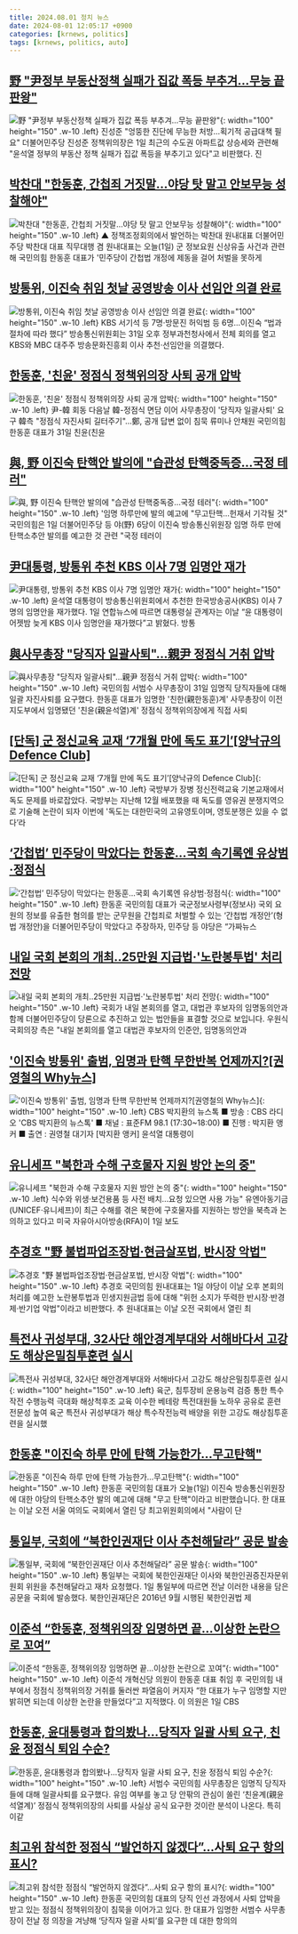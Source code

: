 ```yaml
---
title: 2024.08.01 정치 뉴스
date: 2024-08-01 12:05:17 +0900
categories: [krnews, politics]
tags: [krnews, politics, auto]
---
```

## [野 "尹정부 부동산정책 실패가 집값 폭등 부추겨…무능 끝판왕"](https://n.news.naver.com/mnews/article/001/0014846444)

![野 "尹정부 부동산정책 실패가 집값 폭등 부추겨…무능 끝판왕"](https://mimgnews.pstatic.net/image/origin/001/2024/08/01/14846444.jpg?type=nf220_150){: width="100" height="150" .w-10 .left}
진성준 "엉뚱한 진단에 무능한 처방…획기적 공급대책 필요" 더불어민주당 진성준 정책위의장은 1일 최근의 수도권 아파트값 상승세와 관련해 "윤석열 정부의 부동산 정책 실패가 집값 폭등을 부추기고 있다"고 비판했다. 진

## [박찬대 "한동훈, 간첩죄 거짓말…야당 탓 말고 안보무능 성찰해야"](https://n.news.naver.com/mnews/article/055/0001177543)

![박찬대 "한동훈, 간첩죄 거짓말…야당 탓 말고 안보무능 성찰해야"](https://mimgnews.pstatic.net/image/origin/055/2024/08/01/1177543.jpg?type=nf220_150){: width="100" height="150" .w-10 .left}
▲ 정책조정회의에서 발언하는 박찬대 원내대표 더불어민주당 박찬대 대표 직무대행 겸 원내대표는 오늘(1일) 군 정보요원 신상유출 사건과 관련해 국민의힘 한동훈 대표가 '민주당이 간첩법 개정에 제동을 걸어 처벌을 못하게

## [방통위, 이진숙 취임 첫날 공영방송 이사 선임안 의결 완료](https://n.news.naver.com/mnews/article/366/0001009079)

![방통위, 이진숙 취임 첫날 공영방송 이사 선임안 의결 완료](https://mimgnews.pstatic.net/image/origin/366/2024/07/31/1009079.jpg?type=nf220_150){: width="100" height="150" .w-10 .left}
KBS 서기석 등 7명·방문진 허익범 등 6명...이진숙 “법과 절차에 따라 했다” 방송통신위원회는 31일 오후 정부과천청사에서 전체 회의를 열고 KBS와 MBC 대주주 방송문화진흥회 이사 추천·선임안을 의결했다.

## [한동훈, '친윤' 정점식 정책위의장 사퇴 공개 압박](https://n.news.naver.com/mnews/article/001/0014844375)

![한동훈, '친윤' 정점식 정책위의장 사퇴 공개 압박](https://mimgnews.pstatic.net/image/origin/001/2024/07/31/14844375.jpg?type=nf220_150){: width="100" height="150" .w-10 .left}
尹-韓 회동 다음날 韓-정점식 면담 이어 사무총장이 '당직자 일괄사퇴' 요구 韓측 "정점식 자진사퇴 길터주기"…鄭, 공개 답변 없이 침묵 류미나 안채원 국민의힘 한동훈 대표가 31일 친윤(친윤

## [與, 野 이진숙 탄핵안 발의에 "습관성 탄핵중독증…국정 테러"](https://n.news.naver.com/mnews/article/001/0014845947)

![與, 野 이진숙 탄핵안 발의에 "습관성 탄핵중독증…국정 테러"](https://mimgnews.pstatic.net/image/origin/001/2024/08/01/14845947.jpg?type=nf220_150){: width="100" height="150" .w-10 .left}
'임명 하루만에 발의 예고에 "무고탄핵…헌재서 기각될 것" 국민의힘은 1일 더불어민주당 등 야(野) 6당이 이진숙 방송통신위원장 임명 하루 만에 탄핵소추안 발의를 예고한 것 관련 "국정 테러이

## [尹대통령, 방통위 추천 KBS 이사 7명 임명안 재가](https://n.news.naver.com/mnews/article/005/0001714978)

![尹대통령, 방통위 추천 KBS 이사 7명 임명안 재가](https://mimgnews.pstatic.net/image/origin/005/2024/08/01/1714978.jpg?type=nf220_150){: width="100" height="150" .w-10 .left}
윤석열 대통령이 방송통신위원회에서 추천한 한국방송공사(KBS) 이사 7명의 임명안을 재가했다. 1일 연합뉴스에 따르면 대통령실 관계자는 이날 “윤 대통령이 어젯밤 늦게 KBS 이사 임명안을 재가했다”고 밝혔다. 방통

## [與사무총장 "당직자 일괄사퇴"…親尹 정점식 거취 압박](https://n.news.naver.com/mnews/article/079/0003923083)

![與사무총장 "당직자 일괄사퇴"…親尹 정점식 거취 압박](https://mimgnews.pstatic.net/image/origin/079/2024/07/31/3923083.jpg?type=nf220_150){: width="100" height="150" .w-10 .left}
국민의힘 서범수 사무총장이 31일 임명직 당직자들에 대해 일괄 자진사퇴를 요구했다. 한동훈 대표가 임명한 '친한(親한동훈)계' 사무총장이 이전 지도부에서 임명됐던 '친윤(親윤석열)계' 정점식 정책위의장에게 직접 사퇴

## [[단독] 군 정신교육 교재 ‘7개월 만에 독도 표기’[양낙규의 Defence Club]](https://n.news.naver.com/mnews/article/277/0005453503)

![[단독] 군 정신교육 교재 ‘7개월 만에 독도 표기’[양낙규의 Defence Club]](https://mimgnews.pstatic.net/image/origin/277/2024/07/31/5453503.jpg?type=nf220_150){: width="100" height="150" .w-10 .left}
국방부가 장병 정신전력교육 기본교재에서 독도 문제를 바로잡았다. 국방부는 지난해 12월 배포했을 때 독도를 영유권 분쟁지역으로 기술해 논란이 되자 이번에 '독도는 대한민국의 고유영토이며, 영토분쟁은 있을 수 없다’라

## [‘간첩법’ 민주당이 막았다는 한동훈…국회 속기록엔 유상범·정점식](https://n.news.naver.com/mnews/article/028/0002700560)

![‘간첩법’ 민주당이 막았다는 한동훈…국회 속기록엔 유상범·정점식](https://mimgnews.pstatic.net/image/origin/028/2024/07/31/2700560.jpg?type=nf220_150){: width="100" height="150" .w-10 .left}
한동훈 국민의힘 대표가 국군정보사령부(정보사) 국외 요원의 정보를 유출한 혐의를 받는 군무원을 간첩죄로 처벌할 수 있는 ‘간첩법 개정안’(형법 개정안)을 더불어민주당이 막았다고 주장하자, 민주당 등 야당은 “가짜뉴스

## [내일 국회 본회의 개최‥25만원 지급법·'노란봉투법' 처리 전망](https://n.news.naver.com/mnews/article/214/0001364790)

![내일 국회 본회의 개최‥25만원 지급법·'노란봉투법' 처리 전망](https://mimgnews.pstatic.net/image/origin/214/2024/07/31/1364790.jpg?type=nf220_150){: width="100" height="150" .w-10 .left}
국회가 내일 본회의를 열고, 대법관 후보자의 임명동의안과 함께 더불어민주당이 당론으로 추진하고 있는 법안들을 표결할 것으로 보입니다. 우원식 국회의장 측은 "내일 본회의를 열고 대법관 후보자의 인준안, 임명동의안과

## ['이진숙 방통위' 출범, 임명과 탄핵 무한반복 언제까지?[권영철의 Why뉴스]](https://n.news.naver.com/mnews/article/079/0003923142)

!['이진숙 방통위' 출범, 임명과 탄핵 무한반복 언제까지?[권영철의 Why뉴스]](https://mimgnews.pstatic.net/image/origin/079/2024/07/31/3923142.jpg?type=nf220_150){: width="100" height="150" .w-10 .left}
CBS 박지환의 뉴스톡 ■ 방송 : CBS 라디오 'CBS 박지환의 뉴스톡' ■ 채널 : 표준FM 98.1 (17:30~18:00) ■ 진행 : 박지환 앵커 ■ 출연 : 권영철 대기자 [박지환 앵커] 윤석열 대통령이

## [유니세프 "북한과 수해 구호물자 지원 방안 논의 중"](https://n.news.naver.com/mnews/article/001/0014846353)

![유니세프 "북한과 수해 구호물자 지원 방안 논의 중"](https://mimgnews.pstatic.net/image/origin/001/2024/08/01/14846353.jpg?type=nf220_150){: width="100" height="150" .w-10 .left}
식수와 위생·보건용품 등 사전 배치…요청 있으면 사용 가능" 유엔아동기금(UNICEF·유니세프)이 최근 수해를 겪은 북한에 구호물자를 지원하는 방안을 북측과 논의하고 있다고 미국 자유아시아방송(RFA)이 1일 보도

## [추경호 "野 불법파업조장법·현금살포법, 반시장 악법"](https://n.news.naver.com/mnews/article/031/0000858461)

![추경호 "野 불법파업조장법·현금살포법, 반시장 악법"](https://mimgnews.pstatic.net/image/origin/031/2024/08/01/858461.jpg?type=nf220_150){: width="100" height="150" .w-10 .left}
추경호 국민의힘 원내대표는 1일 야당이 이날 오후 본회의 처리를 예고한 노란봉투법과 민생지원금법 등에 대해 "위헌 소지가 뚜력한 반시장·반경제·반기업 악법"이라고 비판했다. 추 원내대표는 이날 오전 국회에서 열린 최

## [특전사 귀성부대, 32사단 해안경계부대와 서해바다서 고강도 해상은밀침투훈련 실시](https://n.news.naver.com/mnews/article/021/0002651841)

![특전사 귀성부대, 32사단 해안경계부대와 서해바다서 고강도 해상은밀침투훈련 실시](https://mimgnews.pstatic.net/image/origin/021/2024/08/01/2651841.jpg?type=nf220_150){: width="100" height="150" .w-10 .left}
육군, 침투장비 운용능력 검증 통한 특수작전 수행능력 극대화 해상척후조 교육 이수한 베테랑 특전대원들 노하우 공유로 훈련 전문성 높여 육군 특전사 귀성부대가 해상 특수작전능력 배양을 위한 고강도 해상침투훈련을 실시했

## [한동훈 "이진숙 하루 만에 탄핵 가능한가…무고탄핵"](https://n.news.naver.com/mnews/article/437/0000404272)

![한동훈 "이진숙 하루 만에 탄핵 가능한가…무고탄핵"](https://mimgnews.pstatic.net/image/origin/437/2024/08/01/404272.jpg?type=nf220_150){: width="100" height="150" .w-10 .left}
한동훈 국민의힘 대표가 오늘(1일) 이진숙 방송통신위원장에 대한 야당의 탄핵소추안 발의 예고에 대해 "무고 탄핵"이라고 비판했습니다. 한 대표는 이날 오전 서울 여의도 국회에서 열린 당 최고위원회의에서 "사람이 단

## [통일부, 국회에 “북한인권재단 이사 추천해달라” 공문 발송](https://n.news.naver.com/mnews/article/016/0002343876)

![통일부, 국회에 “북한인권재단 이사 추천해달라” 공문 발송](https://mimgnews.pstatic.net/image/origin/016/2024/08/01/2343876.jpg?type=nf220_150){: width="100" height="150" .w-10 .left}
통일부는 국회에 북한인권재단 이사와 북한인권증진자문위원회 위원을 추천해달라고 재차 요청했다. 1일 통일부에 따르면 전날 이러한 내용을 담은 공문을 국회에 발송했다. 북한인권재단은 2016년 9월 시행된 북한인권법 제

## [이준석 “한동훈, 정책위의장 임명하면 끝…이상한 논란으로 꼬여”](https://n.news.naver.com/mnews/article/011/0004374515)

![이준석 “한동훈, 정책위의장 임명하면 끝…이상한 논란으로 꼬여”](https://mimgnews.pstatic.net/image/origin/011/2024/08/01/4374515.jpg?type=nf220_150){: width="100" height="150" .w-10 .left}
이준석 개혁신당 의원이 한동훈 대표 취임 후 국민의힘 내부에서 정점식 정책위의장 거취를 둘러싼 파열음이 커지자 “한 대표가 누구 임명할 지만 밝히면 되는데 이상한 논란을 만들었다”고 지적했다. 이 의원은 1일 CBS

## [한동훈, 윤대통령과 합의봤나…당직자 일괄 사퇴 요구, 친윤 정점식 퇴임 수순?](https://n.news.naver.com/mnews/article/009/0005343338)

![한동훈, 윤대통령과 합의봤나…당직자 일괄 사퇴 요구, 친윤 정점식 퇴임 수순?](https://mimgnews.pstatic.net/image/origin/009/2024/07/31/5343338.jpg?type=nf220_150){: width="100" height="150" .w-10 .left}
서범수 국민의힘 사무총장은 임명직 당직자들에 대해 일괄사퇴를 요구했다. 유임 여부를 놓고 당 안팎의 관심이 쏠린 ‘친윤계(親윤석열계)’ 정점식 정책위의장의 사퇴를 사실상 공식 요구한 것이란 분석이 나온다. 특히 이같

## [최고위 참석한 정점식 “발언하지 않겠다”…사퇴 요구 항의 표시?](https://n.news.naver.com/mnews/article/032/0003312284)

![최고위 참석한 정점식 “발언하지 않겠다”…사퇴 요구 항의 표시?](https://mimgnews.pstatic.net/image/origin/032/2024/08/01/3312284.jpg?type=nf220_150){: width="100" height="150" .w-10 .left}
한동훈 국민의힘 대표의 당직 인선 과정에서 사퇴 압박을 받고 있는 정점식 정책위의장이 침묵을 이어가고 있다. 한 대표가 임명한 서범수 사무총장이 전날 정 의장을 겨냥해 ‘당직자 일괄 사퇴’를 요구한 데 대한 항의의

